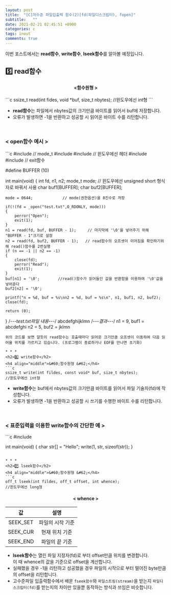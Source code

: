 ```yaml
---
layout: post
title:  "[C]저수준 파일입출력 함수(2)[fd(파일디스크립터), fopen]"
subtitle:   ""
date: 2021-02-21 02:45:51 +0900
categories: c
tags: inout
comments: true
---
```


이번 포스트에서는 **read함수**, **write함수**, **lseek함수**를 알아볼 예정입니다.

<h2>5️⃣ read함수</h2>

<h4 align="middle">&#60;함수원형 &#62;</h4>
```c
ssize_t read(int fides, void *buf, size_t nbytes);
//윈도우에선 int형
```

* **read함수**는 파일에서 nbytes값의 크기만큼 바이트를 읽어서 buf에 저장합니다.
* 오류가 발생하면 -1을 반환하고 성공할 시 읽어온 바이트 수를 리턴합니다.
<br />
<h3 align="left">&#60; open함수 예시 &#62;</h3>
```c
#include <sys/stat.h>          // mode_t
#include <fcntl.h>
#include <unistd.h>            // 윈도우에선 <io.h>헤더
#include <stdio.h>
#include <stdlib.h>           // exit함수

#define BUFFER (10)

int main(void)
{
    int fd, n1, n2;
    mode_t mode;      // 윈도우에선 unsigned short 형식자로 바꿔서 사용
    char buf1[BUFFER];
    char buf2[BUFFER];

    mode = 0644;             // mode(권한옵션)을 8진수로 저장

    if(!(fd = _open("test.txt",O_RDONLY, mode)))
    {
        perror("Open");
        exit(1);
    }
    n1 = read(fd, buf, BUFFER - 1);     // 마지막에 '\0'을 넣어주기 위해 "BUFFER - 1"크기로 설정
    n2 = read(fd, buf2, BUFFER - 1);   // read함수의 오프셋이 이어짐을 확인하기위해 read()함수를 2번실행
    if (n == -1 || n2 == -1)
    {
        close(fd);
        perror("Read");
        exit(1);
    }
    buf[n1] = '\0';        //read()함수가 읽어들인 값을 반환함을 이용하여 '\0'값을 넣어준다
    buf2[n2] = '\0';
    
    printf("n = %d, buf = %s\nn2 = %d, buf = %s\n", n1, buf1, n2, buf2);
    close(fd);

    return (0);
}
/*---test.txt파일 내용---*/
abcdefghijklmn
/*---결과---*/
n1 = 9, buf1 = abcdefghi
n2 = 5, buf2 = jklmn
```
위의 코드를 보면 알듯이 read함수는 호출때마다 읽어온 크기만큼 오프셋이 이동하여 다음 읽어올 위치를 가르키고 있습니다. (프로그램이 종료하거나 EOF를 만나면 초기화)

* * *
<h2>6️⃣ write함수</h2>
<h4 align="middle">&#60;함수원형 &#62;</h4>
```c
ssize_t write(int fildes, const void* buf, size_t nbytes);
//윈도우에선 int형
```
* **write함수**는 buf에서 nbytes값의 크기만큼 바이트를 읽어서 파일 기술자(fd)에 작성합니다.
* 오류가 발생하면 -1을 반환하고 성공할 시 쓰기를 수행한 바이트 수를 리턴합니다.

<br />
<h3 align="left">&#60; 표준입력을 이용한 write함수의 간단한 예 &#62;</h3>
```c
#include <unistd.h>

int main(void)
{
    char str[] = "Hello";
    write(1, str, sizeof(str));
}
```

* * *
<h2>7️⃣ lseek함수</h2>
<h4 align="middle">&#60;함수원형 &#62;</h4>
```c
off_t lseek(int fildes, off_t offset, int whence);
//윈도우에선 long형
```
<h4 align="middle">&#60; whence &#62;</h4>

|값|설명|
|:--:|:--:|
|SEEK_SET|파일의 시작 기준|
|SEEK_CUR|현재 위치 기준|
|SEEK_END|파일의 끝 기준|

* **lseek함수**는 열린 파일 지정자(fd)로 부터 offset만큼 위치를 변경합니다.<br />이 때 whence의 값을 기준으로 offset을 계산합니다.
* 실패했을 경우 -1을 리턴하고 성공했을 경우 파일의 시작으로 부터 떨어진 byte만큼의 offset을 리턴합니다.
* 고수준파일 입출력함수에서 배운 `fseek함수`와 `파일스트림(stream)`을 받는지 `파일디스크립터(fd)`를 받는지의 차이만 있을뿐 동작하는 방식과 쓰임은 비슷합니다.